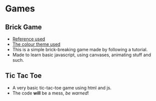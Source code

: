 # Games
## Brick Game
- [Reference used](https://developer.mozilla.org/en-US/docs/Games/Tutorials/2D_Breakout_game_pure_JavaScript)
- [The colour theme used](https://www.nordtheme.com/)
- This is a simple brick-breaking game made by following a tutorial.
- Made to learn basic javascript, using canvases, animating stuff and such.
## Tic Tac Toe
- A very basic tic-tac-toe game using html and js.
- The code **will** be a mess, _be warned_!
